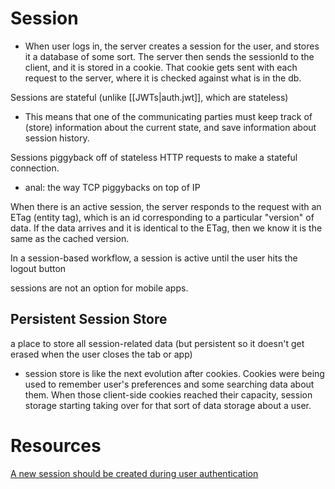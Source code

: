
# Session
- When user logs in, the server creates a session for the user, and stores it a database of some sort. The server then sends the sessionId to the client, and it is stored in a cookie. That cookie gets sent with each request to the server, where it is checked against what is in the db.

Sessions are stateful (unlike [[JWTs|auth.jwt]], which are stateless)
- This means that one of the communicating parties must keep track of (store) information about the current state, and save information about session history.

Sessions piggyback off of stateless HTTP requests to make a stateful connection.
- anal: the way TCP piggybacks on top of IP

When there is an active session, the server responds to the request with an ETag (entity tag), which is an id corresponding to a particular "version" of data. If the data arrives and it is identical to the ETag, then we know it is the same as the cached version.

In a session-based workflow, a session is active until the user hits the logout button

sessions are not an option for mobile apps.

## Persistent Session Store
a place to store all session-related data (but persistent so it doesn't get erased when the user closes the tab or app)
- session store is like the next evolution after cookies. Cookies were being used to remember user's preferences and some searching data about them. When those client-side cookies reached their capacity, session storage starting taking over for that sort of data storage about a user.

# Resources
[A new session should be created during user authentication](https://rules.sonarsource.com/typescript/type/Vulnerability/RSPEC-5876)

